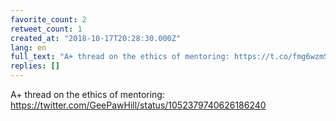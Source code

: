 ```yaml
---
favorite_count: 2
retweet_count: 1
created_at: "2018-10-17T20:28:30.000Z"
lang: en
full_text: "A+ thread on the ethics of mentoring: https://t.co/fmg6wzmS9K"
replies: []
---
```


A+ thread on the ethics of mentoring:
<https://twitter.com/GeePawHill/status/1052379740626186240>
